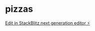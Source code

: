 # pizzas

[Edit in StackBlitz next generation editor ⚡️](https://stackblitz.com/~/github.com/ALICE4765-326/pizzas)